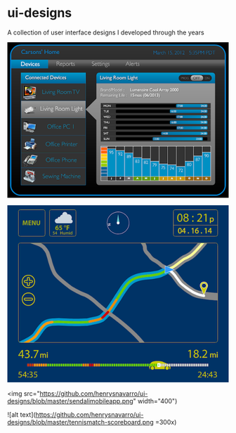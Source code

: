 # ui-designs
A collection of user interface designs I developed through the years

![alt text](https://github.com/henrysnavarro/ui-designs/blob/master/HomeControl.png "Home Control App UI Concept")

![alt text](https://github.com/henrysnavarro/ui-designs/blob/master/vehicleNav.png "Vehicle Navigation UI Concept")

<img src="https://github.com/henrysnavarro/ui-designs/blob/master/sendalimobileapp.png" width="400")

![alt text](https://github.com/henrysnavarro/ui-designs/blob/master/tennismatch-scoreboard.png =300x)

